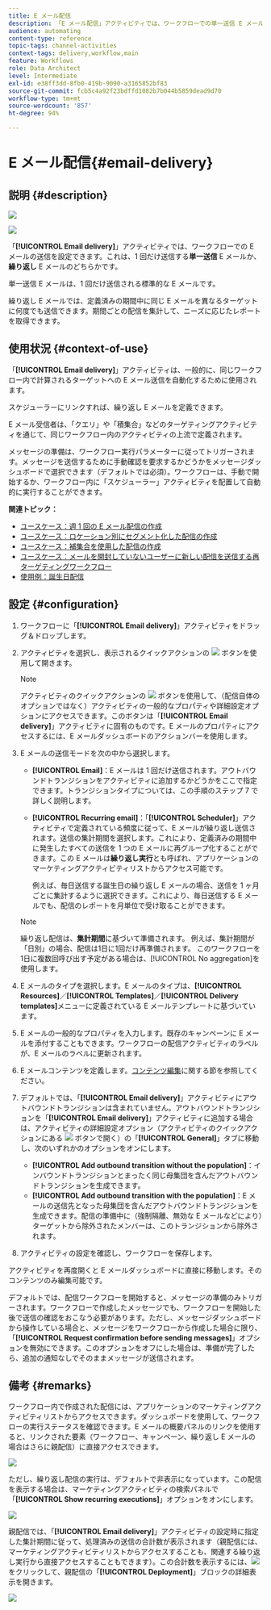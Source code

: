 ```yaml
---
title: E メール配信
description: 「E メール配信」アクティビティでは、ワークフローでの単一送信 E メールまたは繰り返し E メールの送信を設定できます。
audience: automating
content-type: reference
topic-tags: channel-activities
context-tags: delivery,workflow,main
feature: Workflows
role: Data Architect
level: Intermediate
exl-id: e38ff3dd-8fb0-419b-9090-a3165852bf83
source-git-commit: fcb5c4a92f23bdffd1082b7b044b5859dead9d70
workflow-type: tm+mt
source-wordcount: '857'
ht-degree: 94%

---
```


# E メール配信{#email-delivery}

## 説明 {#description}

![](assets/email.png)

![](assets/recurrentemail.png)

「**[!UICONTROL Email delivery]**」アクティビティでは、ワークフローでの E メールの送信を設定できます。これは、1 回だけ送信する&#x200B;**単一送信** E メールか、**繰り返し** E メールのどちらかです。

単一送信 E メールは、1 回だけ送信される標準的な E メールです。

繰り返し E メールでは、定義済みの期間中に同じ E メールを異なるターゲットに何度でも送信できます。期間ごとの配信を集計して、ニーズに応じたレポートを取得できます。

## 使用状況 {#context-of-use}

「**[!UICONTROL Email delivery]**」アクティビティは、一般的に、同じワークフロー内で計算されるターゲットへの E メール送信を自動化するために使用されます。

スケジューラーにリンクすれば、繰り返し E メールを定義できます。

E メール受信者は、「クエリ」や「積集合」などのターゲティングアクティビティを通じて、同じワークフロー内のアクティビティの上流で定義されます。

メッセージの準備は、ワークフロー実行パラメーターに従ってトリガーされます。メッセージを送信するために手動確認を要求するかどうかをメッセージダッシュボードで選択できます（デフォルトでは必須）。ワークフローは、手動で開始するか、ワークフロー内に「スケジューラー」アクティビティを配置して自動的に実行することができます。

**関連トピック：**

* [ユースケース：週 1 回の E メール配信の作成](../../automating/using/workflow-weekly-offer.md)
* [ユースケース：ロケーション別にセグメント化した配信の作成](../../automating/using/workflow-segmentation-location.md)
* [ユースケース：補集合を使用した配信の作成](../../automating/using/workflow-created-query-with-complement.md)
* [ユースケース：メールを開封していないユーザーに新しい配信を送信する再ターゲティングワークフロー](../../automating/using/workflow-cross-channel-retargeting.md)
* [使用例：誕生日配信](../../automating/using/birthday-delivery.md)

## 設定 {#configuration}

1. ワークフローに「**[!UICONTROL Email delivery]**」アクティビティをドラッグ＆ドロップします。
1. アクティビティを選択し、表示されるクイックアクションの ![](assets/edit_darkgrey-24px.png) ボタンを使用して開きます。

   >[!NOTE]
   >
   >アクティビティのクイックアクションの ![](assets/dlv_activity_params-24px.png) ボタンを使用して、（配信自体のオプションではなく）アクティビティの一般的なプロパティや詳細設定オプションにアクセスできます。このボタンは「**[!UICONTROL Email delivery]**」アクティビティに固有のものです。E メールのプロパティにアクセスするには、E メールダッシュボードのアクションバーを使用します。

1. E メールの送信モードを次の中から選択します。

   * **[!UICONTROL Email]**：E メールは 1 回だけ送信されます。アウトバウンドトランジションをアクティビティに追加するかどうかをここで指定できます。トランジションタイプについては、この手順のステップ 7 で詳しく説明します。
   * **[!UICONTROL Recurring email]**：「**[!UICONTROL Scheduler]**」アクティビティで定義されている頻度に従って、E メールが繰り返し送信されます。送信の集計期間を選択します。これにより、定義済みの期間中に発生したすべての送信を 1 つの E メールに再グループ化することができます。この E メールは&#x200B;**繰り返し実行**&#x200B;とも呼ばれ、アプリケーションのマーケティングアクティビティリストからアクセス可能です。

      例えば、毎日送信する誕生日の繰り返し E メールの場合、送信を 1 ヶ月ごとに集計するように選択できます。これにより、毎日送信する E メールでも、配信のレポートを月単位で受け取ることができます。
   >[!NOTE]
   >
   >繰り返し配信は、**集計期間**&#x200B;に基づいて準備されます。 例えば、集計期間が「日別」の場合、配信は1日に1回だけ再準備されます。 このワークフローを1日に複数回呼び出す予定がある場合は、[!UICONTROL No aggregation]を使用します。

1. E メールのタイプを選択します。E メールのタイプは、**[!UICONTROL Resources]**／**[!UICONTROL Templates]**／**[!UICONTROL Delivery templates]**&#x200B;メニューに定義されている E メールテンプレートに基づいています。
1. E メールの一般的なプロパティを入力します。既存のキャンペーンに E メールを添付することもできます。ワークフローの配信アクティビティのラベルが、E メールのラベルに更新されます。
1. E メールコンテンツを定義します。[コンテンツ編集](../../designing/using/designing-content-in-adobe-campaign.md)に関する節を参照してください。
1. デフォルトでは、「**[!UICONTROL Email delivery]**」アクティビティにアウトバウンドトランジションは含まれていません。アウトバウンドトランジションを「**[!UICONTROL Email delivery]**」アクティビティに追加する場合は、アクティビティの詳細設定オプション（アクティビティのクイックアクションにある ![](assets/dlv_activity_params-24px.png) ボタンで開く）の「**[!UICONTROL General]**」タブに移動し、次のいずれかのオプションをオンにします。

   * **[!UICONTROL Add outbound transition without the population]**：インバウンドトランジションとまったく同じ母集団を含んだアウトバウンドトランジションを生成できます。
   * **[!UICONTROL Add outbound transition with the population]**：E メールの送信先となった母集団を含んだアウトバウンドトランジションを生成できます。配信の準備中に（強制隔離、無効な E メールなどにより）ターゲットから除外されたメンバーは、このトランジションから除外されます。

1. アクティビティの設定を確認し、ワークフローを保存します。

アクティビティを再度開くと E メールダッシュボードに直接に移動します。そのコンテンツのみ編集可能です。

デフォルトでは、配信ワークフローを開始すると、メッセージの準備のみトリガーされます。ワークフローで作成したメッセージでも、ワークフローを開始した後で送信の確認をおこなう必要があります。ただし、メッセージダッシュボードから操作している場合と、メッセージをワークフローから作成した場合に限り、「**[!UICONTROL Request confirmation before sending messages]**」オプションを無効にできます。このオプションをオフにした場合は、準備が完了したら、追加の通知なしでそのままメッセージが送信されます。

## 備考 {#remarks}

ワークフロー内で作成された配信には、アプリケーションのマーケティングアクティビティリストからアクセスできます。ダッシュボードを使用して、ワークフローの実行ステータスを確認できます。E メールの概要パネルのリンクを使用すると、リンクされた要素（ワークフロー、キャンペーン、繰り返し E メールの場合はさらに親配信）に直接アクセスできます。

![](assets/wkf_display_recurrent_executions_2.png)

ただし、繰り返し配信の実行は、デフォルトで非表示になっています。この配信を表示する場合は、マーケティングアクティビティの検索パネルで「**[!UICONTROL Show recurring executions]**」オプションをオンにします。

![](assets/wkf_display_recurrent_executions.png)

親配信では、「**[!UICONTROL Email delivery]**」アクティビティの設定時に指定した集計期間に従って、処理済みの送信の合計数が表示されます（親配信には、マーケティングアクティビティリストからアクセスすることも、関連する繰り返し実行から直接アクセスすることもできます）。この合計数を表示するには、![](assets/wkf_dlv_detail_button.png) をクリックして、親配信の「**[!UICONTROL Deployment]**」ブロックの詳細表示を開きます。

![](assets/wkf_display_recurrent_executions_3.png)
